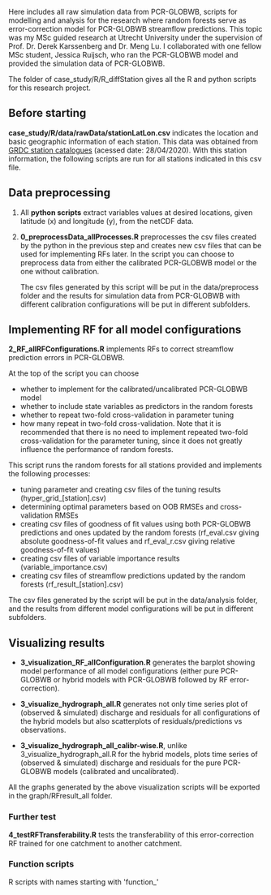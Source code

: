 Here includes all raw simulation data from PCR-GLOBWB, scripts for modelling and analysis for the research where random forests serve as error-correction model for PCR-GLOBWB streamflow predictions. This topic was my MSc guided research at Utrecht University under the supervision of Prof. Dr. Derek Karssenberg and Dr. Meng Lu. I collaborated with one fellow MSc student, Jessica Ruijsch, who ran the PCR-GLOBWB model and provided the simulation data of PCR-GLOBWB. 

The folder of case_study/R/R_diffStation gives all the R and python scripts for this research project. 

## Before starting
**case_study/R/data/rawData/stationLatLon.csv** indicates the location and basic geographic information of each station. This data was obtained from [GRDC station catalogues](https://www.bafg.de/GRDC/EN/02_srvcs/21_tmsrs/211_ctlgs/catalogues_node.html) (acessed date: 28/04/2020). 
With this station information, the following scripts are run for all stations indicated in this csv file.

## Data preprocessing

1. All **python scripts** extract variables values at desired locations, given latitude (x) and longitude (y), from the netCDF data.
2. **0_preprocessData_allProcesses.R** preprocesses the csv files created by the python in the previous step and creates new csv files that can be used for implementing RFs later. In the script you can choose to preprocess data from either the calibrated PCR-GLOBWB model or the one without calibration.

    The csv files generated by this script will be put in the data/preprocess folder and the results for simulation data from PCR-GLOBWB with different calibration configurations will be put in different subfolders.

## Implementing RF for all model configurations
**2_RF_allRFConfigurations.R** implements RFs to correct streamflow prediction errors in PCR-GLOBWB. 

At the top of the script you can choose 

* whether to implement for the calibrated/uncalibrated PCR-GLOBWB model 
* whether to include state variables as predictors in the random forests
* whether to repeat two-fold cross-validation in parameter tuning
* how many repeat in two-fold cross-validation. Note that it is recommended that there is no need to implement repeated two-fold cross-validation for the parameter tuning, since it does not greatly influence the performance of random forests.


This script runs the random forests for all stations provided and implements the following processes:

* tuning parameter and creating csv files of the tuning results (hyper_grid_[station].csv)
* determining optimal parameters based on OOB RMSEs and cross-validation RMSEs
* creating csv files of goodness of fit values using both PCR-GLOBWB predictions and ones updated by the random forests (rf_eval.csv giving absolute goodness-of-fit values and rf_eval_r.csv giving relative goodness-of-fit values)
* creating csv files of variable importance results (variable_importance.csv)
* creating csv files of streamflow predictions updated by the random forests (rf_result_[station].csv)

The csv files generated by the script will be put in the data/analysis folder, and the results from different model configurations will be put in different subfolders.

## Visualizing results
* **3_visualization_RF_allConfiguration.R** generates the barplot showing model performance of all model configurations (either pure PCR-GLOBWB or hybrid models with PCR-GLOBWB followed by RF error-correction). 

* **3_visualize_hydrograph_all.R** generates not only time series plot of (observed & simulated) discharge and residuals for all configurations of the hybrid models but also scatterplots of residuals/predictions vs observations.
* **3_visualize_hydrograph_all_calibr-wise.R**, unlike 3_visualize_hydrograph_all.R for the hybrid models, plots time series of (observed & simulated) discharge and residuals for the pure PCR-GLOBWB models (calibrated and uncalibrated). 

All the graphs generated by the above visualization scripts will be exported in the graph/RFresult_all folder.


### Further test
**4_testRFTransferability.R** tests the transferability of this error-correction RF trained for one catchment to another catchment. 


### Function scripts
R scripts with names starting with 'function_'
